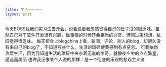 ```yaml
---
title: 生活～～～～
layout: post
---
```


今天BOSS找我们实习生去开会，说着说着我忽然觉得自己的日子过的很乏味。虽然自己对于软件开发很有兴趣，做事情的时候还会相当的兴奋。但回过来想想，依旧觉得很乏味。 每天都会上blogchina上看，新闻，评论，别人的blog，却很久没有来自己的blog了，不知道写些什么。生活的琐碎使我感到有点窒息。 可我依然热爱生活，因为我知道生活的琐碎中夹杂着无说的惊奇，就像夜空中的点点繁星，遥远而美丽 也许我正像某个人说的那样：是一个彻底的乐观的悲观主义者
